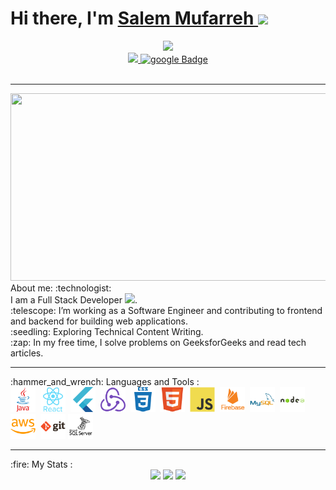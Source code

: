 <h1> Hi there, I'm <a href="../.../../../../">Salem Mufarreh </a>  <img src="https://media.giphy.com/media/hvRJCLFzcasrR4ia7z/giphy.gif" width="30px"/>
 </h1>
<div id="header" align="center">
  <img src="https://media.giphy.com/media/M9gbBd9nbDrOTu1Mqx/giphy.gif" width="100"/>
</div>
<div align="center">
    <a href="#">
      <img src="https://img.shields.io/badge/LinkedIn-blue?style=for-the-badge&logo=linkedin"/>
    </a>
    <a href="djajskda-dasda">
      <img src="https://img.shields.io/badge/google-red?style=for-the-badge&logo=google&logoColor=white" alt="google Badge"/>
    </a>
    <br/>
    <img src="https://komarev.com/ghpvc/?username=Salem-Mufarreh&style=for-the-badge&color=blue" alt=""/>
</div>
<hr/>
<div align="center">
    <img src="https://media.giphy.com/media/dWesBcTLavkZuG35MI/giphy.gif" width="600" height="300" />
</div>
<div text-align="start" >
    About me:
    :technologist:
    <br/>
    I am a Full Stack Developer <img src="https://media.giphy.com/media/WUlplcMpOCEmTGBtBW/giphy.gif" width="30">.
    <br/>
    :telescope: 
    I’m working as a Software Engineer and contributing to frontend and backend for building web applications.
<br/>
    :seedling:
    Exploring Technical Content Writing.
<br/>
    :zap: 
    In my free time, I solve problems on GeeksforGeeks and read tech articles.

</div>
<hr/>
<div>
    :hammer_and_wrench: Languages and Tools :
    <div>
          <img src="https://github.com/devicons/devicon/blob/master/icons/java/java-original-wordmark.svg" title="Java" alt="Java" width="40" height="40"/>&nbsp;
          <img src="https://github.com/devicons/devicon/blob/master/icons/react/react-original-wordmark.svg" title="React" alt="React" width="40" height="40"/>&nbsp;
          <img src="https://github.com/devicons/devicon/blob/master/icons/flutter/flutter-original.svg" title="Flutter" alt="Flutter" width="40" height="40"/>&nbsp;
          <img src="https://github.com/devicons/devicon/blob/master/icons/redux/redux-original.svg" title="Redux" alt="Redux " width="40" height="40"/>&nbsp;
          <img src="https://github.com/devicons/devicon/blob/master/icons/css3/css3-plain-wordmark.svg"  title="CSS3" alt="CSS" width="40" height="40"/>&nbsp;
          <img src="https://github.com/devicons/devicon/blob/master/icons/html5/html5-original.svg" title="HTML5" alt="HTML" width="40" height="40"/>&nbsp;
          <img src="https://github.com/devicons/devicon/blob/master/icons/javascript/javascript-original.svg" title="JavaScript" alt="JavaScript" width="40" height="40"/>&nbsp;
          <img src="https://github.com/devicons/devicon/blob/master/icons/firebase/firebase-plain-wordmark.svg" title="Firebase" alt="Firebase" width="40" height="40"/>&nbsp;
          <img src="https://github.com/devicons/devicon/blob/master/icons/mysql/mysql-original-wordmark.svg" title="MySQL"  alt="MySQL" width="40" height="40"/>&nbsp;
          <img src="https://github.com/devicons/devicon/blob/master/icons/nodejs/nodejs-original-wordmark.svg" title="NodeJS" alt="NodeJS" width="40" height="40"/>&nbsp;
          <img src="https://github.com/devicons/devicon/blob/master/icons/amazonwebservices/amazonwebservices-plain-wordmark.svg" title="AWS" alt="AWS" width="40" height="40"/>&nbsp;
          <img src="https://github.com/devicons/devicon/blob/master/icons/git/git-original-wordmark.svg" title="Git" alt="Git" width="40" height="40"/>
          <img src="https://github.com/devicons/devicon/blob/master/icons/microsoftsqlserver/microsoftsqlserver-plain-wordmark.svg" title="SQl_Server" alt="sqlServer" width="40" height="40"/>
    </div>
</div>
<hr/>
:fire: My Stats :
<div id="header" align="center">
    <img height="180" src="https://github-readme-streak-stats.herokuapp.com/?user=Salem-Mufarreh" />
    <img height="180em" src="https://github-readme-stats.vercel.app/api?username=Salem-Mufarreh&show_icons=true" />
    <img height="180em" src="https://github-readme-stats.vercel.app/api/top-langs/?username=Salem-Mufarreh&layout=compact" />
  <br/>
  
</div>

